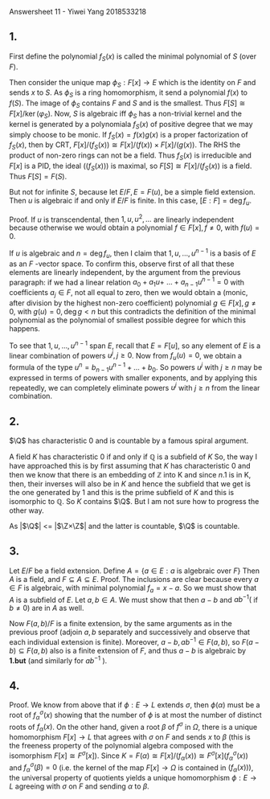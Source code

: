 Answersheet 11  - Yiwei Yang 2018533218

## 1.

First define the polynomial $f_{S}(x)$ is called the minimal polynomial of $S$ (over $\left.F\right)$.

Then consider the unique map $\phi_S:F[x]\rightarrow E$ which is the identity on $F$ and sends $x$ to $S$. As $\phi_S$ is a ring homomorphism,  it send a polynomial $f(x)$ to $f(S)$. The image of $\phi_S$ contains $F$ and $S$ and is the smallest. Thus $F[S]\cong F[x] / \operatorname{ker}\left(\varphi_{S}\right)$. Now, $S$ is algebraic iff $\phi_S$ has a non-trivial kernel and the kernel is generated by a polynomiala $f_S(x)$ of positive degree that we may simply choose to be monic. If $f_S(x)=f(x)g(x)$ is a proper factorization of $f_S(x)$, then by CRT, $F[x] /\left(f_{S}(x)\right) \cong F[x] /(f(x)) \times F[x] /(g(x))$. The RHS the product of non-zero rings can not be a field. Thus $f_S(x)$ is irreducible and  $F[x]$ is a PID, the ideal $((f_S(x)))$ is maximal, so $F[S] \cong F[x] /\left(f_{S}(x)\right)$ is a field. Thus $F[S]=F(S)$.

But not for infinite $S$, because let $E / F, E=F(u)$, be a simple field extension. Then $u$ is algebraic if and only if $E / F$ is finite. In this case, $[E: F]=\operatorname{deg} f_{u} .$

Proof. If $u$ is transcendental, then $1, u, u^{2}, \ldots$ are linearly independent because otherwise we would obtain a polynomial $f \in F[x], f \neq 0$, with $f(u)=0$.

If $u$ is algebraic and $n=\operatorname{deg} f_{u}$, then I claim that $1, u, \ldots, u^{n-1}$ is a basis of $E$ as an $F$ -vector space. To confirm this, observe first of all that these elements are linearly independent, by the argument from the previous paragraph: if we had a linear relation $a_{0}+a_{1} u+$ $\ldots+a_{n-1} u^{n-1}=0$ with coefficients $a_{j} \in F$, not all equal to zero, then we would obtain a (monic, after division by the highest non-zero coefficient) polynomial $g \in F[x], g \neq 0$, with $g(u)=0, \operatorname{deg} g<n$ but this contradicts the definition of the minimal polynomial as the polynomial of smallest possible degree for which this happens.

To see that $1, u, \ldots, u^{n-1}$ span $E$, recall that $E=F[u]$, so any element of $E$ is a linear combination of powers $u^{j}, j \geq 0$. Now from $f_{u}(u)=0$, we obtain a formula of the type $u^{n}=b_{n-1} u^{n-1}+\ldots+b_{0}$. So powers $u^{j}$ with $j \geq n$ may be expressed in terms of powers with smaller exponents, and by applying this repeatedly, we can completely eliminate powers $u^{j}$ with $j \geq n$ from the linear combination.

## 2.

$\Q$ has characteristic 0 and is countable by a famous spiral argument.

A field $K$ has characteristic 0 if and only if $\mathbb{Q}$ is a subfield of $K$
So, the way I have approached this is by first assuming that $K$ has characteristic 0 and then we know that there is an embedding of $\mathbb{Z}$
into $\mathrm{K}$ and since $n .1$ is in $\mathrm{K}$, then, their inverses will also be in $K$ and
hence the subfield that we get is the one generated by 1 and this is the prime subfield of $K$ and this is isomorphic to $\mathbb{Q}$. So $K$ contains
$\Q$. But I am not sure how to progress the other way.

As |$\Q$| <= |$\Z×\Z$| and the latter is countable, $\Q$ is countable.

## 3.

Let $E / F$ be a field extension. Define
$A=\{a \in E: a$ is algebraic over $F\}$
Then $A$ is a field, and $F \subseteq A \subseteq E$.
Proof. The inclusions are clear because every $a \in F$ is algebraic, with minimal polynomial $f_{a}=x-a .$ So we must show that $A$ is a subfield of $E .$ Let $a, b \in A .$ We must show that then $a-b$ and $a b^{-1}($ if $b \neq 0)$ are in $A$ as well.

Now $F(a, b) / F$ is a finite extension, by the same arguments as in the previous proof (adjoin $a, b$ separately and successively and observe that each individual extension is finite). Moreover, $a-b, a b^{-1} \in F(a, b)$, so $F(a-b) \subseteq F(a, b)$ also is a finite extension of $F$, and thus $a-b$ is algebraic by  __1.but__  (and similarly for $a b^{-1}$ ).

## 4.

Proof. We know from above that if $\phi: E \rightarrow L$ extends $\sigma$, then $\phi(\alpha)$ must be a root of $f_{\alpha}^{\sigma}(x)$ showing that the number of $\phi$ is at most the number of distinct roots of $f_{\alpha}(x)$. On the other hand, given a root $\beta$ of $f^{\sigma}$ in $\Omega$, there is a unique homomorphism $F[x] \rightarrow L$ that agrees with $\sigma$ on $F$ and sends $x$ to $\beta$ (this is the freeness property of the polynomial algebra composed with the isomorphism $\left.F[x] \cong F^{\sigma}[x]\right) .$ Since $K=F(\alpha) \cong F[x] /\left(f_{\alpha}(x)\right) \cong F^{\sigma}[x]\left(f_{\alpha}^{\sigma}(x)\right)$ and $f_{\alpha}^{\sigma}(\beta)=0$ (i.e. the kernel of the map $F[x] \rightarrow \Omega$ is contained in $\left.\left(f_{\alpha}(x)\right)\right)$, the universal property of quotients yields a unique homomorphism $\phi: E \rightarrow L$ agreeing with $\sigma$ on $F$ and sending $\alpha$ to $\beta$.